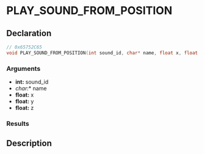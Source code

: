 # PLAY_SOUND_FROM_POSITION

## Declaration
```cpp
// 0x65752C65
void PLAY_SOUND_FROM_POSITION(int sound_id, char* name, float x, float y, float z);
```

### Arguments
- **int:** sound_id
- **char*:** name
- **float:** x
- **float:** y
- **float:** z

### Results

## Description
